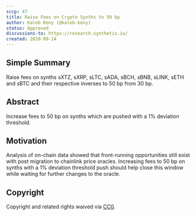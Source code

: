 ```yaml
---
sccp: 47
title: Raise Fees on Crypto Synths to 50 bp
author: Kaleb Keny (@kaleb-keny)
status: Approved
discussions-to: https://research.synthetix.io/
created: 2020-09-14
---
```


## Simple Summary

Raise fees on synths sXTZ, sXRP, sLTC, sADA, sBCH, sBNB, sLINK, sETH and sBTC and their respective inverses to 50 bp from 30 bp.

## Abstract

<!--A short (~200 word) description of the variable change proposed.-->

Increase fees to 50 bp on synths which are pushed with a 1% deviation threshold.

## Motivation

Analysis of on-chain data showed that front-running opportunities still exist with post migration to chainlink price oracles. 
Increasing fees to 50 bp on synths with a 1% deviation threshold push should help close this window while waiting for further changes to the oracle.

## Copyright

Copyright and related rights waived via [CC0](https://creativecommons.org/publicdomain/zero/1.0/).

